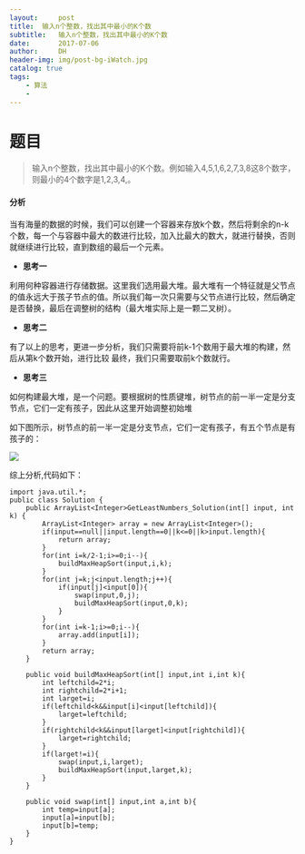 ```yaml
---
layout:     post
title:  输入n个整数，找出其中最小的K个数
subtitle:   输入n个整数，找出其中最小的K个数
date:       2017-07-06
author:     DH
header-img: img/post-bg-iWatch.jpg
catalog: true
tags:
    - 算法
    - 
---
```

# 题目

>输入n个整数，找出其中最小的K个数。例如输入4,5,1,6,2,7,3,8这8个数字，则最小的4个数字是1,2,3,4,。

#### 分析

当有海量的数据的时候，我们可以创建一个容器来存放k个数，然后将剩余的n-k个数，每一个与容器中最大的数进行比较，加入比最大的数大，就进行替换，否则就继续进行比较，直到数组的最后一个元素。

- **思考一**

利用何种容器进行存储数据。这里我们选用最大堆。最大堆有一个特征就是父节点的值永远大于孩子节点的值。所以我们每一次只需要与父节点进行比较，然后确定是否替换，最后在调整树的结构（最大堆实际上是一颗二叉树）。
     
- **思考二**

有了以上的思考，更进一步分析，我们只需要将前k-1个数用于最大堆的构建，然后从第k个数开始，进行比较
最终，我们只需要取前k个数就行。


- **思考三**

如何构建最大堆，是一个问题。要根据树的性质键堆，树节点的前一半一定是分支节点，它们一定有孩子，因此从这里开始调整初始堆

如下图所示，树节点的前一半一定是分支节点，它们一定有孩子，有五个节点是有孩子的：

![](https://ws2.sinaimg.cn/large/006tKfTcgy1fhg71a657pj308m05v0u0.jpg)

综上分析,代码如下：


```
import java.util.*;
public class Solution {
    public ArrayList<Integer>GetLeastNumbers_Solution(int[] input, int k) {
        ArrayList<Integer> array = new ArrayList<Integer>();
        if(input==null||input.length==0||k<=0||k>input.length){
            return array;
        }
        for(int i=k/2-1;i>=0;i--){
            buildMaxHeapSort(input,i,k);
        }
        for(int j=k;j<input.length;j++){
            if(input[j]<input[0]){
                swap(input,0,j);
                buildMaxHeapSort(input,0,k);
            }
        }
        for(int i=k-1;i>=0;i--){
            array.add(input[i]);
        }
        return array;
    }

    public void buildMaxHeapSort(int[] input,int i,int k){
        int leftchild=2*i;
        int rightchild=2*i+1;
        int larget=i;
        if(leftchild<k&&input[i]<input[leftchild]){
            larget=leftchild;
        }
        if(rightchild<k&&input[larget]<input[rightchild]){
            larget=rightchild;
        }
        if(larget!=i){
            swap(input,i,larget);
            buildMaxHeapSort(input,larget,k);
        }
    }

    public void swap(int[] input,int a,int b){
        int temp=input[a];
        input[a]=input[b];
        input[b]=temp;
    }
}

```
